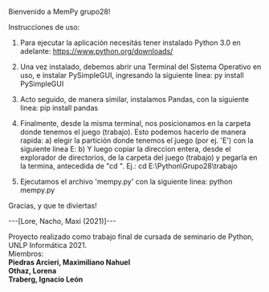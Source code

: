 Bienvenido a MemPy grupo28!

Instrucciones de uso:
1) Para ejecutar la aplicación necesitás tener instalado Python 3.0 en adelante:
    https://www.python.org/downloads/

2) Una vez instalado, debemos abrir una Terminal del Sistema Operativo en uso, e instalar PySimpleGUI, ingresando la siguiente linea:
    py install PySimpleGUI

3) Acto seguido, de manera similar, instalamos Pandas, con la siguiente linea:
    pip install pandas
	
4) Finalmente, desde la misma terminal, nos posicionamos en la carpeta donde tenemos el juego (trabajo).
    Esto podemos hacerlo de manera rapida:
    a) elegir la partición donde tenemos el juego (por ej. 'E') con la siguiente linea
        E: 
    b) Y luego copiar la direccion entera, desde el explorador de directorios, de la carpeta del juego (trabajo) y pegarla en la termina, antecedida de "cd ". Ej.:
        cd E:\Python\Grupo28\trabajo

5) Ejecutamos el archivo 'mempy.py' con la siguiente linea:
    python mempy.py



Gracias, y que te diviertas!



---[Lore, Nacho, Maxi (2021)]---

Proyecto realizado como trabajo final de cursada de seminario de Python, UNLP Informática 2021.<br/>
Miembros:<br/>
**Piedras Arcieri, Maximiliano Nahuel**<br/>
**Othaz, Lorena**<br/>
**Traberg, Ignacio León**

